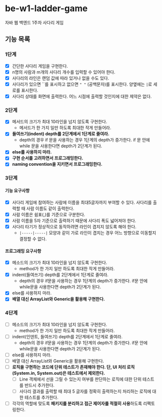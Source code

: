 # be-w1-ladder-game

자바 웹 백엔드 1주차 사다리 게임

## 기능 목록
### 1단계
- [x]  간단한 사다리 게임을 구현한다.
- [x]  n명의 사람과 m개의 사다리 개수를 입력할 수 있어야 한다.
- [x]  사다리의 라인은 랜덤 값에 따라 있거나 없을 수도 있다.
- [x]  사다리가 있으면 ``를 표시하고 없으면 `" "` (공백문자)를 표시한다. 양옆에는 `|`로 세로를 표시한다.
- [x]  사다리 상태를 화면에 출력한다. 어느 시점에 출력할 것인지에 대한 제약은 없다.

### 2단계
- [x]  메서드의 크기가 최대 10라인을 넘지 않도록 구현한다.
    - 메서드가 한 가지 일만 하도록 최대한 작게 만들어라.
- [x]  **들여쓰기(indent) depth를 2단계에서 1단계로 줄여라.**
    - depth의 경우 if 문을 사용하는 경우 1단계의 depth가 증가한다. if 문 안에 while 문을 사용한다면 depth가 2단계가 된다.
- [x]  **else를 사용하지 마라.**
- [x]  **구현 순서를 고려하면서 프로그래밍한다.**
- [x]  **naming convention을 지키면서 프로그래밍한다.**

### 3단계
#### 기능 요구사항
- [x]  사다리 게임에 참여하는 사람에 이름을 최대5글자까지 부여할 수 있다. 사다리를 출력할 때 사람 이름도 같이 출력한다.
- [x]  사람 이름은 쉼표(,)를 기준으로 구분한다.
- [x]  사람 이름을 5자 기준으로 출력하기 때문에 사다리 폭도 넓어져야 한다.
- [x]  사다리 타기가 정상적으로 동작하려면 라인이 겹치지 않도록 해야 한다.
   - `|-----|-----|` 모양과 같이 가로 라인이 겹치는 경우 어느 방향으로 이동할지 결정할 수 없다.

#### 프로그래밍 요구사항
- [x]  메소드의 크기가 최대 10라인을 넘지 않도록 구현한다.
   - method가 한 가지 일만 하도록 최대한 작게 만들어라.
- [x]  indent(들여쓰기) depth를 2단계에서 1단계로 줄여라.
   - depth의 경우 if문을 사용하는 경우 1단계의 depth가 증가한다. if문 안에 while문을 사용한다면 depth가 2단계가 된다.
- [x]  else를 사용하지 마라.
- [x]  **배열 대신 ArrayList와 Generic을 활용해 구현한다.**

### 4단계
- [ ]  메소드의 크기가 최대 10라인을 넘지 않도록 구현한다.
   - method가 한 가지 일만 하도록 최대한 작게 만들어라.
- [ ]  indent(인덴트, 들여쓰기) depth를 2단계에서 1단계로 줄여라.
   - depth의 경우 if문을 사용하는 경우 1단계의 depth가 증가한다. if문 안에 while문을 사용한다면 depth가 2단계가 된다.
- [ ]  else를 사용하지 마라.
- [ ]  배열 대신 ArrayList와 Generic을 활용해 구현한다.
- [ ]  **로직을 구현하는 코드에 단위 테스트가 존재해야 한다. 단, UI 처리 로직(System.in, System.out)은 테스트에서 제외한다.**
   - [ ]  Line 객체에서 선을 그릴 수 있는지 여부를 판단하는 로직에 대한 단위 테스트를 반드시 추가한다.
   - [ ]  사다리 결과를 출력할 때 최대 5 글자를 정확히 출력하는지 처리하는 로직에 대한 테스트를 추가한다.
- [ ]  각각의 역할에 맞도록 **패키지를 분리하고 접근 제어자를 적절히 사용**하도록 리팩토링한다.